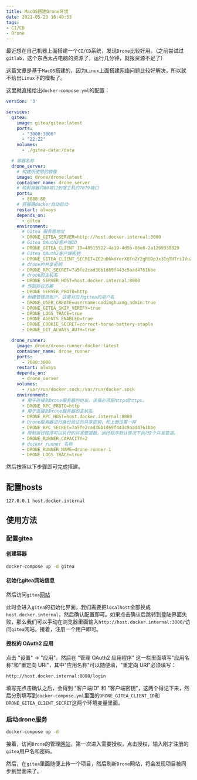 ```yaml
---
title: MacOS搭建Drone环境
date: 2021-05-23 16:40:53
tags:
- CI/CD
- Drone
---
```


最近想在自己机器上面搭建一个`CI/CD`系统，发现`Drone`比较好用。（之前尝试过`gitlab`，这个东西太占电脑的资源了，运行几分钟，就报资源不足了）

这篇文章是基于`MacOS`搭建的，因为`Linux`上面搭建网络问题比较好解决，所以就不给出`Linux`下的模板了。

这里就直接给出`docker-compose.yml`的配置：

```yml
version: '3'

services:
  gitea:
    image: gitea/gitea:latest
    ports:
      - "3000:3000"
      - "22:22"
    volumes: 
      - ./gitea-data:/data

  # 容器名称
  drone_server:
    # 构建所使用的镜像
    image: drone/drone:latest
    container_name: drone_server
    # 映射容器内80端口到宿主机的7079端口
    ports:
      - 8080:80
    # 容器随docker自动启动
    restart: always
    depends_on: 
      - gitea
    environment:
      # Gitea 服务器地址
      - DRONE_GITEA_SERVER=http://host.docker.internal:3000
      # Gitea OAuth2客户端ID
      - DRONE_GITEA_CLIENT_ID=48515522-4a19-4d5b-86e6-2a1269338829
      # Gitea OAuth2客户端密钥
      - DRONE_GITEA_CLIENT_SECRET=Z02uD6kHYerX8FnZY2gRUDpJx3IqTHTriIVuZsVpuGNe
      # drone的共享密钥
      - DRONE_RPC_SECRET=7a5fe2cad36b1d69f443c9aad4761bbe
      # drone的主机名
      - DRONE_SERVER_HOST=host.docker.internal:8080
      # 外部协议方案
      - DRONE_SERVER_PROTO=http
      # 创建管理员账户，这里对应为gitea的用户名
      - DRONE_USER_CREATE=username:codinghuang,admin:true
      - DRONE_GITEA_SKIP_VERIFY=true
      - DRONE_LOGS_TRACE=true
      - DRONE_AGENTS_ENABLED=true
      - DRONE_COOKIE_SECRET=correct-horse-battery-staple
      - DRONE_GIT_ALWAYS_AUTH=true

  drone_runner:
    image: drone/drone-runner-docker:latest
    container_name: drone_runner
    ports:
      - 7080:3000
    restart: always
    depends_on:
      - drone_server
    volumes:
      - /var/run/docker.sock:/var/run/docker.sock
    environment:
      # 用于连接到Drone服务器的协议。该值必须是http或https。
      - DRONE_RPC_PROTO=http
      # 用于连接到Drone服务器的主机名
      - DRONE_RPC_HOST=host.docker.internal:8080
      # Drone服务器进行身份验证的共享密钥，和上面设置一样
      - DRONE_RPC_SECRET=7a5fe2cad36b1d69f443c9aad4761bbe
      # 限制运行程序可以执行的并发管道数。运行程序默认情况下执行2个并发管道。
      - DRONE_RUNNER_CAPACITY=2
      # docker runner 名称
      - DRONE_RUNNER_NAME=drone-runner-1
      - DRONE_LOGS_TRACE=true
```

然后按照以下步骤即可完成搭建。

## 配置hosts

```hosts
127.0.0.1 host.docker.internal
```

## 使用方法

### 配置gitea

#### 创建容器

```bash
docker-compose up -d gitea
```

#### 初始化gitea网站信息

然后访问`gitea`[网站](http://host.docker.internal:3000/)

此时会进入`gitea`的初始化界面，我们需要把`localhost`全部换成`host.docker.internal`，然后确认配置即可。如果点击确认后跳转到登陆界面失败，那么我们可以手动在浏览器里面输入`http://host.docker.internal:3000/`访问`gitea`网站。接着，注册一个用户即可。

#### 授权的 OAuth2 应用

点击 "设置" -> "应用"。然后在 "管理 OAuth2 应用程序" 这一栏里面填写"应用名称"和"重定向 URI"，其中"应用名称"可以随便填，"重定向 URI"必须填写：

```bash
http://host.docker.internal:8080/login
```

填写完点击确认之后，会得到 "客户端ID" 和 "客户端密钥"，这两个得记下来，然后分别填写到`docker-compose.yml`里面的`DRONE_GITEA_CLIENT_ID`和`DRONE_GITEA_CLIENT_SECRET`这两个环境变量里面。

### 启动drone服务

```bash
docker-compose up -d
```

接着，访问`Drone`的管理[网站](http://host.docker.internal:8080)，第一次进入需要授权，点击授权，输入刚才注册的`gitea`用户名和密码。

然后，在`gitea`里面随便上传一个项目，然后刷新`Drone`网站，将会发现项目被同步到里面来了。
